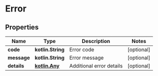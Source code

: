 
# Error

## Properties
| Name | Type | Description | Notes |
| ------------ | ------------- | ------------- | ------------- |
| **code** | **kotlin.String** | Error code |  [optional] |
| **message** | **kotlin.String** | Error message |  [optional] |
| **details** | [**kotlin.Any**](.md) | Additional error details |  [optional] |



